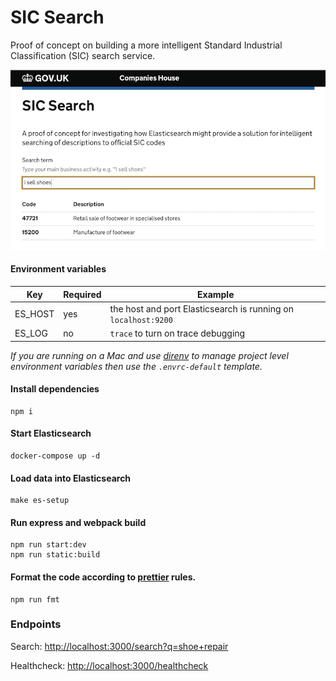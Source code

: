 SIC Search
==========

Proof of concept on building a more intelligent Standard Industrial Classification (SIC) search service. 

![Screenshot](screenshot.png)

#### Environment variables

| Key | Required | Example |
|-----|----------|---------|
| ES_HOST | yes | the host and port Elasticsearch is running on `localhost:9200` |
| ES_LOG | no | `trace` to turn on trace debugging |

_If you are running on a Mac and use [direnv](https://direnv.net/) to manage project level environment variables then use the `.envrc-default` template._

#### Install dependencies

    npm i

#### Start Elasticsearch

    docker-compose up -d
    
#### Load data into Elasticsearch

    make es-setup

#### Run express and webpack build

    npm run start:dev
    npm run static:build
    

#### Format the code according to [prettier](https://prettier.io) rules.

    npm run fmt

### Endpoints

Search: [http://localhost:3000/search?q=shoe+repair](http://localhost:3000/search?q=shoe+repair)

Healthcheck: [http://localhost:3000/healthcheck](http://localhost:3000/healthcheck)

